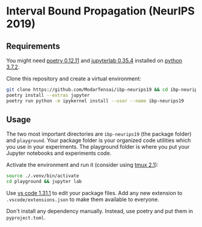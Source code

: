 # Interval Bound Propagation (NeurIPS 2019)

## Requirements

You might need [poetry 0.12.11](https://github.com/sdispater/poetry) and [jupyterlab 0.35.4](https://github.com/jupyterlab/jupyterlab) installed on [python 3.7.2](https://www.python.org/).

Clone this repository and create a virtual environment:
```sh
git clone https://github.com/ModarTensai/ibp-neurips19 && cd ibp-neurips19
poetry install --extras jupyter
poetry run python -m ipykernel install --user --name ibp-neurips19
```

## Usage

The two most important directories are `ibp-neurips19` (the package folder) and `playground`. Your package folder is your organized code utilities which you use in your experiments. The playground folder is where you put your Jupyter notebooks and experiments code.

Activate the environment and run it (consider using [tmux 2.1](https://github.com/tmux/tmux)):
```sh
source ./.venv/bin/activate
cd playground && jupyter lab
```

Use [vs code 1.31.1](https://code.visualstudio.com/) to edit your package files. Add any new extension to `.vscode/extensions.json` to make them available to everyone.

Don't install any dependency manually. Instead, use poetry and put them in `pyproject.toml`.
